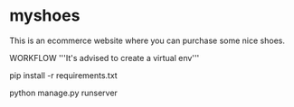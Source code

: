 # myshoes

This is an ecommerce website where you can purchase some nice shoes.

WORKFLOW
'''It's advised to create a virtual env'''

pip install -r requirements.txt


python manage.py runserver


